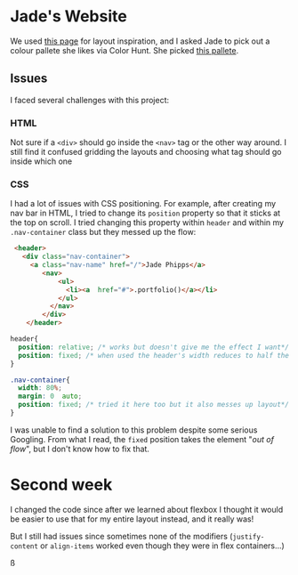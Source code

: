 <!-- headings -->
<!-- # Heading 1 
## gives h2
### gives heading 3 etc -->

# Jade's Website
We used [this page](https://manparvesh.com/ "web template") for layout inspiration, and I asked Jade to pick out a colour pallete she likes via Color Hunt. She picked [this pallete](https://colorhunt.co/palette/264477 "Color Hunt pallete").

## Issues
I faced several challenges with this project:

### HTML
Not sure if a `<div>` should go inside the `<nav>` tag or the other way around. I still find it confused gridding the layouts and choosing what tag should go inside which one

### CSS
I had a lot of issues with CSS positioning. For example, after creating my nav bar in HTML, I tried to change its `position` property so that it sticks at the top on scroll. I tried changing this property within `header` and within my `.nav-container` class but they messed up the flow: 

```html
 <header>
   <div class="nav-container">
     <a class="nav-name" href="/">Jade Phipps</a>
        <nav>
            <ul>
              <li><a  href="#">.portfolio()</a></li>
            </ul>
          </nav>
        </div>
    </header>
```

```CSS
header{
  position: relative; /* works but doesn't give me the effect I want*/
  position: fixed; /* when used the header's width reduces to half the screen to the left */
}

.nav-container{
  width: 80%;
  margin: 0  auto;
  position: fixed; /* tried it here too but it also messes up layout*/
}
```
I was unable to find a solution to this problem despite some serious Googling. From what I read, the `fixed` position takes the element "*out of flow*", but I don't know how to fix that. 

# Second week

I changed the code since after we learned about flexbox I thought it would be easier to use that for my entire layout instead, and it really was! 

But I still had issues since sometimes none of the modifiers (`justify-content` or `align-items` worked even though they were in flex containers...)

ß

